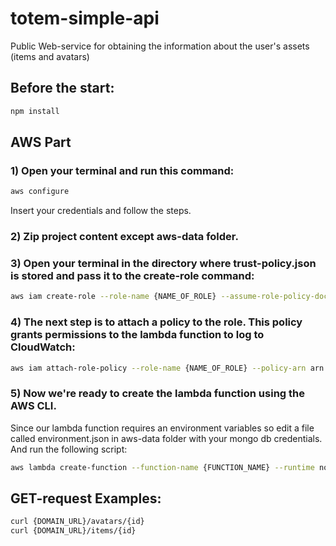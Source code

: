 # totem-simple-api
Public Web-service for obtaining the information about the user's assets (items and avatars)


## Before the start:

```bash
npm install
```

## AWS Part

### 1) Open your terminal and run this command:

```bash
aws configure
```

Insert your credentials and follow the steps.

### 2) Zip project content except aws-data folder.

### 3) Open your terminal in the directory where trust-policy.json is stored and pass it to the create-role command:

```bash
aws iam create-role --role-name {NAME_OF_ROLE} --assume-role-policy-document file://aws-data/trust-policy.json
```

### 4) The next step is to attach a policy to the role. This policy grants permissions to the lambda function to log to CloudWatch:


```bash
aws iam attach-role-policy --role-name {NAME_OF_ROLE} --policy-arn arn:aws:iam::aws:policy/service-role/AWSLambdaBasicExecutionRole
```

### 5) Now we're ready to create the lambda function using the AWS CLI.

Since our lambda function requires an environment variables so edit a file called environment.json in aws-data folder with your mongo db credentials. And run the following script:

```bash
aws lambda create-function --function-name {FUNCTION_NAME} --runtime nodejs14.x --zip-file fileb://{NAME_OF_ARCHIVE}.zip --handler index.handler --environment file://aws-data/environment.json --role "arn:aws:iam::{YOUR_ACCOUNT_NUMBER}:role/{NAME_OF_ROLE}"
```

## GET-request Examples:

```bash
curl {DOMAIN_URL}/avatars/{id}
curl {DOMAIN_URL}/items/{id}
```